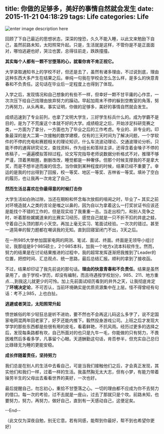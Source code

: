 title: 你做的足够多，美好的事情自然就会发生
date: 2015-11-21 04:18:29
tags: Life
categories: Life
---
![enter image description here](http://7xnq6l.com1.z0.glb.clouddn.com/life-1.jpg)

回顾了下自己最近的思想状态，深深的惶恐，久久不能入睡，以此文来勉励下自己，虽然前路未知，太阳照常升起。只是，生活就是这样，不管你是不是正面面对，哪怕逃避也好，哭泣也罢，总得往前走，跌跌撞撞。

<!--more-->

**其实每个人都有一颗不甘堕落的心，就看你肯不肯正视它。**

大学录取通知书上的学校不好，但还是去了，虽然有诸多理由，不过说到底，理由这种东西大多产生在结果之后。单纯一句我在学校会怎么怎么样，是多么的快意青春和不负责任。这句话在毕业后一定程度上也得到了体现。

入学之后，发现情况和自己想象的有些不一样，但幸好一颗不甘平庸的心作祟，一次次压下给自己找理由放弃努力的躁动。早起加周末不停的躲到空教室的角落，努力再努力，从头再来。事实证明，你做的足够多，美好的事情自然就会发生。

成绩迅速到了专业前列，也拿了文明大学生，三好学生标兵什么的。成为学霸不是目的，是为了不荒废这个本就不好的大学。成绩稳定之后，开始涉足科研竞赛之类，一方面为了拿分，一方面也为了毕业之后的工作考虑。专业的、非专业的。印象最深的是大二第一次接触的数学建模，仅有的三天时间为了解决问题，一个学软件的不停的充电和赛题相关的理论知识，什么车流波动理论、交通波理论分析。只能不停的通宵研究论文，查找资料，作为组长和答辩主讲，还得含着金嗓子不停的练稿子，一遍遍模拟答辩过程。论文写完指导老师说数据分析格式不对，推理不够严谨，顶着黑眼圈，删删改改，睡觉都是一种奢侈。但那个时候支撑我的不是拿大奖，而是不想半途而废的信念。当你做到某种程度的时候，结果已经不重要了。幸运的是我的付出得到了回报，校一等奖、地区一等奖、吉林省一等奖。填补了空白的履历，也让我再一次肯定了自己。

**然而生活总喜欢在你最得意的时候打击你**

大学生活如白驹过隙，当还在期盼和怀念每次放假的喧闹之时，毕业了~
其实之前对环境造就人之类的言论是嗤之以鼻的，因为自以为拿着这么一打奖状证书应该还是能找个不错的工作的，但是现实给了我重重一击。当走出校门，和别人竞争之时，听着那些娓娓道来的比赛实习经历，感觉自己就是一只不折不扣的井底之蛙，守着自己头顶的那片小天空。再加上毫无实习、笔面试经验。一次次的错过。甚至一道简单的智力题都在嘲讽我的无知。直到回寝室闭门不出，3天之后。

在一所985大学参加国家电网的网测、笔试、面试、终面。终面是无领导小组讨论，我那组是9个985硕士，2个985本科，加我一个地方x流本科软件生。然而，努力的结果是在讨论结果推进的过程中，我的超常发挥逐渐把我推到了Leader的位置，把控时间、汇总观点、统一思路，最后总结汇报。顺利的拿到了接收函。

不过，结果却印证了我先前说的那句话。**理由的快意青春和不负责任**。结果是虽然录用了，由于学校+学历，却没有编制，而且待遇按学校划分，985、211、地方重点...,到我这儿就更少的可怜。加上先前面试经历看到的井外之天，让我彻底肯定了**环境决定论**，不可否认，当前环境确实是优质资源集中在上层。怪不得曾经有句话：考不上985，上也白扯。

**逃避或者哭泣，太阳照常升起**

愤世嫉俗的年少轻狂总是听不进劝，要不然也不会再这儿码这么多字了，说不定国家电网混两年回老家了，好歹还能内推下。毅然投身游戏公司。上班之后才发现大学学的那些东西都是些很有用的皮毛，看着鲜艳，不抗风雨。经历过更多的选择之后，发现每条路都有坎，自己所面对的也只是九牛一毛，你能做的只有努力，不畏困难然后多看多学，凡事留个心眼。天道酬勤这句话，肯否参半，但充实自己总归比碌碌无为睡的更能安稳。

**成长伴随着责任，坚持努力**

我们总是在别人的生活中去看自己，可是当我们接触他们之后，才会真正发现，其实他们和我们一样，过着一样的生活。我虽然胸无太大志，但有小梦，有能力带着操劳半生的父母出去看看世界的美好，一次也好。

最后提醒自己，勿忘初心，重拾不甘堕落之心。一切的理由都不应成为你不去努力的借口。每一次的考验，过不去就是一座山，过去了那就只是个坎。前路未知，也要努力，努力，再努力，做好自己，直到有一天感动自己，这便足矣。

--End--

（此文仅为深夜自勉，别无它意。若有同感，能帮到你最好，帮不到也希望你更好）